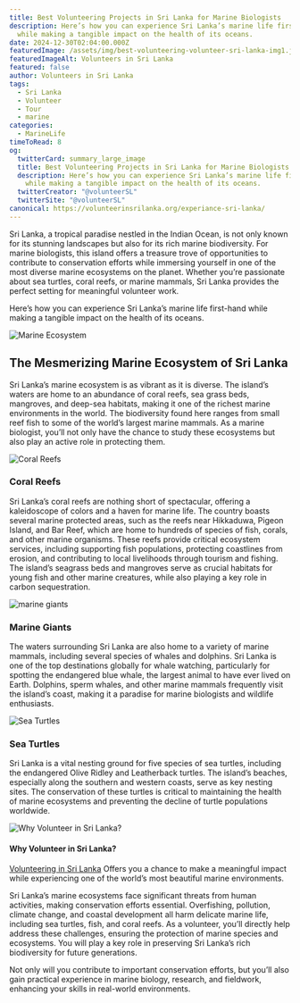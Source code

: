 ```yaml
---
title: Best Volunteering Projects in Sri Lanka for Marine Biologists
description: Here’s how you can experience Sri Lanka’s marine life first-hand
  while making a tangible impact on the health of its oceans.
date: 2024-12-30T02:04:00.000Z
featuredImage: /assets/img/best-volunteering-volunteer-sri-lanka-img1.jpg
featuredImageAlt: Volunteers in Sri Lanka
featured: false
author: Volunteers in Sri Lanka
tags:
  - Sri Lanka
  - Volunteer
  - Tour
  - marine
categories:
  - MarineLife
timeToRead: 8
og:
  twitterCard: summary_large_image
  title: Best Volunteering Projects in Sri Lanka for Marine Biologists
  description: Here’s how you can experience Sri Lanka’s marine life first-hand
    while making a tangible impact on the health of its oceans.
  twitterCreator: "@volunteerSL"
  twitterSite: "@volunteerSL"
canonical: https://volunteerinsrilanka.org/experiance-sri-lanka/
---
```

Sri Lanka, a tropical paradise nestled in the Indian Ocean, is not only known for its stunning landscapes but also for its rich marine biodiversity. For marine biologists, this island offers a treasure trove of opportunities to contribute to conservation efforts while immersing yourself in one of the most diverse marine ecosystems on the planet. Whether you’re passionate about sea turtles, coral reefs, or marine mammals, Sri Lanka provides the perfect setting for meaningful volunteer work.

Here’s how you can experience Sri Lanka’s marine life first-hand while making a tangible impact on the health of its oceans.

![Marine Ecosystem ](/assets/img/2.jpg)

## The Mesmerizing Marine Ecosystem of Sri Lanka

Sri Lanka’s marine ecosystem is as vibrant as it is diverse. The island’s waters are home to an abundance of coral reefs, sea grass beds, mangroves, and deep-sea habitats, making it one of the richest marine environments in the world. The biodiversity found here ranges from small reef fish to some of the world’s largest marine mammals. As a marine biologist, you’ll not only have the chance to study these ecosystems but also play an active role in protecting them.

![Coral Reefs](/assets/img/7.jpg)

### Coral Reefs

Sri Lanka’s coral reefs are nothing short of spectacular, offering a kaleidoscope of colors and a haven for marine life. The country boasts several marine protected areas, such as the reefs near Hikkaduwa, Pigeon Island, and Bar Reef, which are home to hundreds of species of fish, corals, and other marine organisms. These reefs provide critical ecosystem services, including supporting fish populations, protecting coastlines from erosion, and contributing to local livelihoods through tourism and fishing. The island’s seagrass beds and mangroves serve as crucial habitats for young fish and other marine creatures, while also playing a key role in carbon sequestration.

![marine giants](/assets/img/6.jpg)

### Marine Giants

The waters surrounding Sri Lanka are also home to a variety of marine mammals, including several species of whales and dolphins. Sri Lanka is one of the top destinations globally for whale watching, particularly for spotting the endangered blue whale, the largest animal to have ever lived on Earth. Dolphins, sperm whales, and other marine mammals frequently visit the island’s coast, making it a paradise for marine biologists and wildlife enthusiasts.

![Sea Turtles](/assets/img/marine-5.jpg)

### Sea Turtles

Sri Lanka is a vital nesting ground for five species of sea turtles, including the endangered Olive Ridley and Leatherback turtles. The island’s beaches, especially along the southern and western coasts, serve as
key nesting sites. The conservation of these turtles is critical to maintaining the health of marine ecosystems and preventing the decline of turtle populations worldwide.

![Why Volunteer in Sri Lanka?](/assets/img/marine-8.jpg)

#### Why Volunteer in Sri Lanka?

[Volunteering in Sri Lanka](https://volunteerinsrilanka.org/volunteer-programs/) Offers you a chance
to make a meaningful impact while experiencing one of the world’s most
beautiful marine environments.

Sri Lanka’s marine ecosystems face significant threats
from human activities, making conservation efforts essential. Overfishing,
pollution, climate change, and coastal development all harm delicate marine
life, including sea turtles, fish, and coral reefs. As a volunteer, you’ll
directly help address these challenges, ensuring the protection of marine
species and ecosystems. You will play a key role in preserving Sri Lanka’s rich
biodiversity for future generations.

Not only will you contribute to important conservation
efforts, but you’ll also gain practical experience in marine biology, research,
and fieldwork, enhancing your skills in real-world environments.
